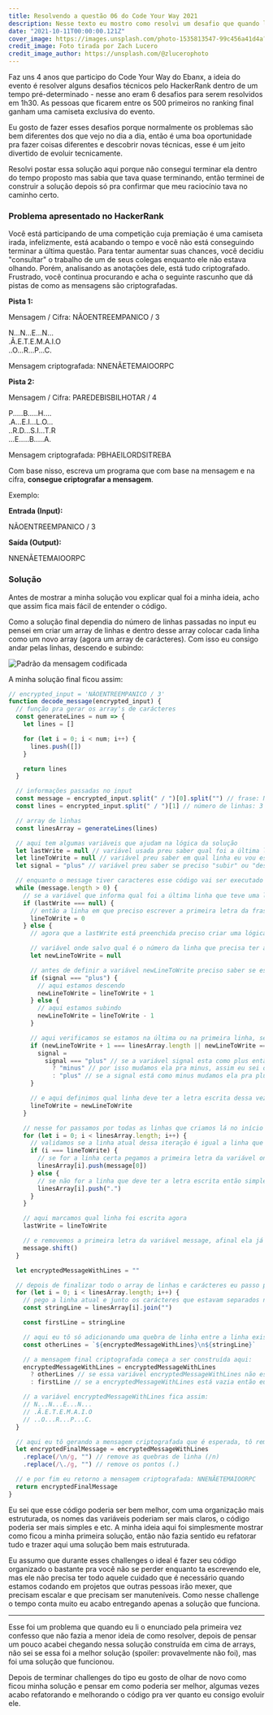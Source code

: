 ```yaml
---
title: Resolvendo a questão 06 do Code Your Way 2021
description: Nesse texto eu mostro como resolvi um desafio que quando li o enunciado achei que não conseguiria resolver 🤠
date: "2021-10-11T00:00:00.121Z"
cover_image: https://images.unsplash.com/photo-1535813547-99c456a41d4a?ixlib=rb-1.2.1&ixid=MnwxMjA3fDB8MHxwaG90by1wYWdlfHx8fGVufDB8fHx8&auto=format&fit=crop&w=1032&q=80
credit_image: Foto tirada por Zach Lucero
credit_image_author: https://unsplash.com/@zlucerophoto
---
```


Faz uns 4 anos que participo do Code Your Way do Ebanx, a ideia do evento é resolver alguns desafios técnicos pelo HackerRank dentro de um tempo pré-determinado - nesse ano eram 6 desafios para serem resolvidos em 1h30. As pessoas que ficarem entre os 500 primeiros no ranking final ganham uma camiseta exclusiva do evento.

Eu gosto de fazer esses desafios porque normalmente os problemas são bem diferentes dos que vejo no dia a dia, então é uma boa oportunidade pra fazer coisas diferentes e descobrir novas técnicas, esse é um jeito divertido de evoluir tecnicamente.

Resolvi postar essa solução aqui porque não consegui terminar ela dentro do tempo proposto mas sabia que tava quase terminando, então terminei de construir a solução depois só pra confirmar que meu raciocínio tava no caminho certo.

### Problema apresentado no HackerRank

Você está participando de uma competição cuja premiação é uma camiseta irada, infelizmente, está acabando o tempo e você não está conseguindo terminar a última questão. Para tentar aumentar suas chances, você decidiu "consultar" o trabalho de um de seus colegas enquanto ele não estava olhando. Porém, analisando as anotações dele, está tudo criptografado. Frustrado, você continua procurando e acha o seguinte rascunho que dá pistas de como as mensagens são criptografadas.

**Pista 1:**

Mensagem / Cifra: NÃOENTREEMPANICO / 3

N...N...E...N...  
.Ã.E.T.E.M.A.I.O  
..O...R...P...C.

Mensagem criptografada: NNENÃETEMAIOORPC

**Pista 2:**

Mensagem / Cifra: PAREDEBISBILHOTAR / 4

P.....B.....H....  
.A...E.I...L.O...  
..R.D...S.I...T.R  
...E.....B.....A.

Mensagem criptografada: PBHAEILORDSITREBA

Com base nisso, escreva um programa que com base na mensagem e na cifra, **consegue criptografar a mensagem**.

Exemplo:

**Entrada (Input):**

NÃOENTREEMPANICO / 3

**Saída (Output):**

NNENÃETEMAIOORPC

### **Solução**

Antes de mostrar a minha solução vou explicar qual foi a minha ideia, acho que assim fica mais fácil de entender o código.

Como a solução final dependia do número de linhas passadas no input eu pensei em criar um array de linhas e dentro desse array colocar cada linha como um novo array (agora um array de carácteres). Com isso eu consigo andar pelas linhas, descendo e subindo:

![Padrão da mensagem codificada](./images/padrao-da-mesagem-codificada.gif)

A minha solução final ficou assim:

```js
// encrypted_input = 'NÃOENTREEMPANICO / 3'
function decode_message(encrypted_input) {
  // função pra gerar os array's de carácteres
  const generateLines = num => {
    let lines = []

    for (let i = 0; i < num; i++) {
      lines.push([])
    }

    return lines
  }

  // informações passadas no input
  const message = encrypted_input.split(" / ")[0].split("") // frase: NÃOENTREEMPANICO
  const lines = encrypted_input.split(" / ")[1] // número de linhas: 3

  // array de linhas
  const linesArray = generateLines(lines)

  // aqui tem algumas variáveis que ajudam na lógica da solução
  let lastWrite = null // variável usada preu saber qual foi a última linha que teve uma letra adicionada
  let lineToWrite = null // variável preu saber em qual linha eu vou escrever a letra agora
  let signal = "plus" // variável preu saber se preciso "subir" ou "descer" pelas linhas

  // enquanto o message tiver caracteres esse código vai ser executado
  while (message.length > 0) {
    // se a variável que informa qual foi a última linha que teve uma letra inserida estiver como NULL significa que estamos escrevebdo a primeira letra
    if (lastWrite === null) {
      // então a linha em que preciso escrever a primeira letra da frase com certeza é a linha 0
      lineToWrite = 0
    } else {
      // agora que a lastWrite está preenchida preciso criar uma lógica pra construir a mensagem criptografada

      // variável onde salvo qual é o número da linha que precisa ter a letra inserida nessa iteração do while
      let newLineToWrite = null

      // antes de definir a variável newLineToWrite preciso saber se estamos descendo na linha (+) ou se estamos subindo (-) pra então definir a linha correta
      if (signal === "plus") {
        // aqui estamos descendo
        newLineToWrite = lineToWrite + 1
      } else {
        // aqui estamos subindo
        newLineToWrite = lineToWrite - 1
      }

      // aqui verificamos se estamos na última ou na primeira linha, se estivermos em uma das duas precisamos mudar a variável signal e então inverter a nossa direção de escrita
      if (newLineToWrite + 1 === linesArray.length || newLineToWrite === 0) {
        signal =
          signal === "plus" // se a variável signal esta como plus então estamos descendo na linha
            ? "minus" // por isso mudamos ela pra minus, assim eu sei que precisamos começar a subir pelas linhas
            : "plus" // se a signal está como minus mudamos ela pra plus de novo e voltamos a descer pelas linhas
      }

      // e aqui definimos qual linha deve ter a letra escrita dessa vez
      lineToWrite = newLineToWrite
    }

    // nesse for passamos por todas as linhas que criamos lá no início da nossa função
    for (let i = 0; i < linesArray.length; i++) {
      // validamos se a linha atual dessa iteração é igual a linha que devemos escrever a letra atual
      if (i === lineToWrite) {
        // se for a linha certa pegamos a primeira letra da variável onde está nossa mensagem original e adicionamos ela a essa linha
        linesArray[i].push(message[0])
      } else {
        // se não for a linha que deve ter a letra escrita então simplesmente adicionamos um ponto nela
        linesArray[i].push(".")
      }
    }

    // aqui marcamos qual linha foi escrita agora
    lastWrite = lineToWrite

    // e removemos a primeira letra da variável message, afinal ela já foi adicionada na linha correta
    message.shift()
  }

  let encryptedMessageWithLines = ""

  // depois de finalizar todo o array de linhas e carácteres eu passo por cada linha transformando ela em uma string
  for (let i = 0; i < linesArray.length; i++) {
    // pego a linha atual e junto os carácteres que estavam separados num array transformando essa linha em uma string
    const stringLine = linesArray[i].join("")

    const firstLine = stringLine

    // aqui eu tô só adicionando uma quebra de linha entre a linha existente na mensagem criptograda e a nova linha a ser adicionada
    const otherLines = `${encryptedMessageWithLines}\n${stringLine}`

    // a mensagem final criptografada começa a ser construída aqui:
    encryptedMessageWithLines = encryptedMessageWithLines
      ? otherLines // se essa variável encryptedMessageWithLines não estiver vazia eu adiciono a variável que juntou o valor atual da encryptedMessageWithLines + a linha atual
      : firstLine // se a encryptedMessageWithLines está vazia então eu só preciso adicionar a primeira linha (que é simplesmente a linha atual da iteração)

    // a variável encryptedMessageWithLines fica assim:
    // N...N...E...N...
    // .Ã.E.T.E.M.A.I.O
    // ..O...R...P...C.
  }

  // aqui eu tô gerando a mensagem criptografada que é esperada, tô removendo daquela string todas as quebras de linha e os pontos entre as letras
  let encryptedFinalMessage = encryptedMessageWithLines
    .replace(/\n/g, "") // remove as quebras de linha (/n)
    .replace(/\./g, "") // remove os pontos (.)

  // e por fim eu retorno a mensagem criptografada: NNENÃETEMAIOORPC
  return encryptedFinalMessage
}
```

Eu sei que esse código poderia ser bem melhor, com uma organização mais estruturada, os nomes das variáveis poderiam ser mais claros, o código poderia ser mais simples e etc. A minha ideia aqui foi simplesmente mostrar como ficou a minha primeira solução, então não fazia sentido eu refatorar tudo e trazer aqui uma solução bem mais estruturada.

Eu assumo que durante esses challenges o ideal é fazer seu código organizado o bastante pra você não se perder enquanto ta escrevendo ele, mas ele não precisa ter todo aquele cuidado que é necessário quando estamos codando em projetos que outras pessoas irão mexer, que precisam escalar e que precisam ser manuteníveis. Como nesse challenge o tempo conta muito eu acabo entregando apenas a solução que funciona.

---

Esse foi um problema que quando eu li o enunciado pela primeira vez confesso que não fazia a menor ideia de como resolver, depois de pensar um pouco acabei chegando nessa solução construída em cima de arrays, não sei se essa foi a melhor solução (spoiler: provavelmente não foi), mas foi uma solução que funcionou.

Depois de terminar challenges do tipo eu gosto de olhar de novo como ficou minha solução e pensar em como poderia ser melhor, algumas vezes acabo refatorando e melhorando o código pra ver quanto eu consigo evoluir ele.
